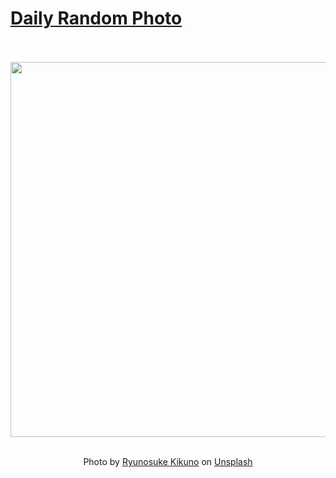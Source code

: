 # [Daily Random Photo](https://www.dailyrandomphoto.com/)

<div align="center">
  <br>
  <br>
  <a href="https://www.dailyrandomphoto.com/p/2023/2023-08-12/"><img src="https://images.unsplash.com/photo-1689229415614-f360cc829c48?crop=entropy&cs=tinysrgb&fit=max&fm=jpg&ixid=M3w3NzUwOHwwfDF8cmFuZG9tfHx8fHx8fHx8MTY5MTc5OTk1NHw&ixlib=rb-4.0.3&q=80&w=1080" width="600px"></a>
  <br>
  <br>
  <p class="has-text-grey">Photo by <a href="https://unsplash.com/@ryunosuke_kikuno?utm_source=Daily%20Random%20Photo&amp;utm_medium=referral" target="_blank" rel="noopener noreferrer">Ryunosuke Kikuno</a> on <a href="https://unsplash.com/photos/a-building-that-has-a-lot-of-lights-on-it-Okf1gMEj9To?utm_source=Daily%20Random%20Photo&amp;utm_medium=referral" target="_blank" rel="noopener noreferrer">Unsplash</a></p>
</div>
